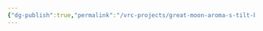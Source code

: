 ```yaml
---
{"dg-publish":true,"permalink":"/vrc-projects/great-moon-aroma-s-tilt-brush-museum-world/","dgHomeLink":true,"dgPassFrontmatter":false,"dgShowBacklinks":true,"dgShowLocalGraph":true}
---
```



